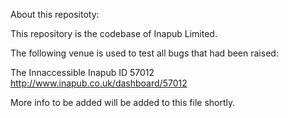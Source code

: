 About this repositoty:

This repository is the codebase of Inapub Limited. 

The following venue is used to test all bugs that had been raised:

The Innaccessible 
Inapub ID 57012
http://www.inapub.co.uk/dashboard/57012


More info to be added will be added to this file shortly.

